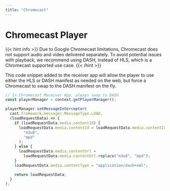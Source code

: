 ```yaml
---
title: "Chromecast"
---
```


# Chromecast Player

{{< hint info >}}
Due to Google Chromecast limitations, Chromecast does not support audio and video
delivered separately. To avoid potential issues with playback, we recommend using
DASH, instead of HLS, which is a Chromecast supported use case.
{{< /hint >}}

This code snippet added to the receiver app will allow the player to use either
the HLS or DASH manifest as needed on the web, but force a Chromecast to swap
to the DASH manifest on the fly.

``` js
// In Chromecast Receiver App, always swap to DASH
const playerManager = context.getPlayerManager();

playerManager.setMessageInterceptor(
  cast.framework.messages.MessageType.LOAD,
  (loadRequestData) => {
    if (loadRequestData.media.contentId) {
      loadRequestData.media.contentId = loadRequestData.media.contentId.replace(
        "m3u8",
        "mpd"
      );
    } else {
      loadRequestData.media.contentUrl =
        loadRequestData.media.contentUrl.replace("m3u8", "mpd");
    }
    loadRequestData.media.contentType = "application/dash+xml";

    return loadRequestData;
  }
);
```
